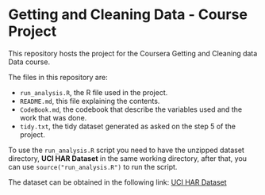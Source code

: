 # Getting and Cleaning Data - Course Project 
This repository hosts the project for the Coursera Getting and Cleaning data Data course.

The files in this repository are:
- `run_analysis.R`, the R file used in the project.
- `README.md`, this file explaining the contents.
- `CodeBook.md`, the codebook that describe the variables used and the work that was done.
- `tidy.txt`, the tidy dataset generated as asked on the step 5 of the project.

To use the `run_analysis.R` script you need to have the unzipped dataset directory, **UCI HAR Dataset** in the same working directory, after that, you can use `source("run_analysis.R")` to run the script.

The dataset can be obtained in the following link: [UCI HAR Dataset](https://d396qusza40orc.cloudfront.net/getdata%2Fprojectfiles%2FUCI%20HAR%20Dataset.zip)
